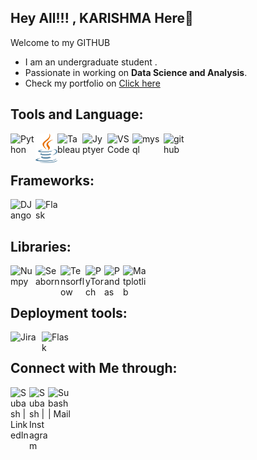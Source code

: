 ## Hey All!!! , KARISHMA Here👋

Welcome to my GITHUB

* I am an undergraduate student .
* Passionate in working on **Data Science and Analysis**.
*  Check my portfolio on [Click here](www.linkedin.com/in/fawwazabdullahk) 

## Tools and Language:

<img align="left" alt="Python" width="40px" src="https://github.com/gilbarbara/logos/blob/main/logos/python.svg">
<img align="left" alt="Java" width="35px" src="https://github.com/gilbarbara/logos/blob/main/logos/java.svg">
<img align="left" alt="Tableau" width="40px" src="https://github.com/gilbarbara/logos/blob/main/logos/tableau-icon.svg">
<img align="left" alt="Jyptyer" width="40px" src="https://github.com/gilbarbara/logos/blob/main/logos/jupyter.svg">
<img align="left" alt="VS Code" width="40px"src="https://github.com/gilbarbara/logos/blob/main/logos/visual-studio-code.svg"/>
<img align="left" alt="mysql" width="50px" src="https://raw.githubusercontent.com/danielcranney/readme-generator/main/public/icons/skills/mysql-colored.svg" />
<img align="left" alt="github" width="40px"src="https://raw.githubusercontent.com/danielcranney/readme-generator/main/public/icons/skills/git-colored.svg"/>
<br/>
<br>

## Frameworks:
<img align="left" alt="DJango" width="40px" src="https://github.com/gilbarbara/logos/blob/main/logos/django-icon.svg" />
<img align="left" alt="Flask" width="40px" src="https://raw.githubusercontent.com/danielcranney/readme-generator/main/public/icons/skills/flask-colored.svg" />
<br/>
<br>

## Libraries:
<img align="left" alt="Numpy" width="40px" src="https://github.com/gilbarbara/logos/blob/main/logos/numpy.svg" />
<img align="left" alt="Seaborn" width="40px" src="https://github.com/gilbarbara/logos/blob/main/logos/seaborn-icon.svg" />
<img align="left" alt="Tensorflow" width="40px" src="https://github.com/gilbarbara/logos/blob/main/logos/tensorflow.svg" />
<img align="left" alt="PyTorch" width="30px" src="https://github.com/gilbarbara/logos/blob/main/logos/pytorch-icon.svg" />
<img align="left" alt="Pandas" width="30px" src="https://github.com/gilbarbara/logos/blob/main/logos/pandas-icon.svg" />
<img align="left" alt="Matplotlib" width="40px" src="https://github.com/gilbarbara/logos/blob/main/logos/matplotlib-icon.svg" />
<br/>
<br>

## Deployment tools:
<img align="left" alt="Jira" width="50px" src="https://github.com/gilbarbara/logos/blob/main/logos/aws.svg" />
<img align="left" alt="Flask" width="50px" src="https://github.com/gilbarbara/logos/blob/main/logos/docker-icon.svg" />
<br/>
  
## Connect with Me through:

[<img align="left" alt="Subash | LinkedIn" width="30px" src="https://cdn-icons-png.flaticon.com/512/174/174857.png" />][linkedin]
[<img align="left" alt="Subash | Instagram" width="30px" src="https://github.com/gilbarbara/logos/blob/main/logos/instagram-icon.svg" />][instagram]
[<img align="left" alt="Subash | Mail" width="39px" src="https://github.com/gilbarbara/logos/blob/main/logos/google-gmail.svg" />][Mail]

[linkedin]: https://www.linkedin.com/in/fawwaz-abdullah-k-b7b1a4243/
[instagram]: https://instagram.com/
[Mail]: fawwazabdullah11@gmail.com
<div>
<br/>
</div>
